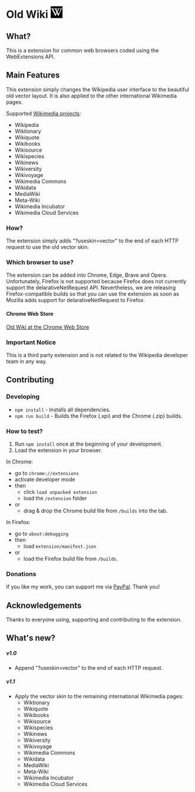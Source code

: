 # Old Wiki ![Logo](./extension/icons/logo_32.png) 

## What?
This is a extension for common web browsers coded using the WebExtensions API.

## Main Features
This extension simply changes the Wikipedia user interface to the beautiful old vector layout. It is also applied to the other international Wikimedia pages.

Supported [Wikimedia projects](https://meta.wikimedia.org/wiki/Our_projects):
- Wikipedia
- Wiktionary
- Wikiquote
- Wikibooks
- Wikisource
- Wikispecies
- Wikinews
- Wikiversity
- Wikivoyage
- Wikimedia Commons
- Wikidata
- MediaWiki
- Meta-Wiki
- Wikimedia Incubator
- Wikimedia Cloud Services

### How?
The extension simply adds "?useskin=vector" to the end of each HTTP request to use the old vector skin.

### Which browser to use?
The extension can be added into Chrome, Edge, Brave and Opera. Unfortunately, Firefox is not supported because Firefox does not currently support the delarativeNetRequest API. Nevertheless, we are releasing Firefox-compatible builds so that you can use the extension as soon as Mozilla adds support for delarativeNetRequest to Firefox.

#### Chrome Web Store
[Old Wiki at the Chrome Web Store](https://chrome.google.com/webstore/detail/old-wiki/cphagceemhgokfclmbnkpfkmchbfnclb)

<!-- #### Firefox Add-ons (AMO)
[Old Wiki at AMO]() -->

### Important Notice
This is a third party extension and is not related to the Wikipedia developer team in any way.

## Contributing

### Developing
- `npm install` - Installs all dependencies.
- `npm run build` - Builds the Firefox (.xpi) and the Chrome (.zip) builds.

### How to test?
1. Run `npm install` once at the beginning of your development.
2. Load the extension in your browser.

In Chrome: 
- go to `chrome://extensions`
- activate developer mode 
- then
    - click `load unpacked extension` 
    - load the `/extension` folder 
- or
    - drag & drop the Chrome build file from `/builds` into the tab.

In Firefox:
- go to `about:debugging`
- then
    - load `extension/manifest.json`
- or
    - load the Firefox build file from `/builds`.

### Donations
If you like my work, you can support me via [PayPal](https://www.paypal.me/ChristianZei/5). Thank you!

## Acknowledgements
Thanks to everyone using, supporting and contributing to the extension.

## What's new?

##### v1.0
- Append "?useskin=vector" to the end of each HTTP request.

##### v1.1
- Apply the vector skin to the remaining international Wikimedia pages:
    - Wiktionary
    - Wikiquote
    - Wikibooks
    - Wikisource
    - Wikispecies
    - Wikinews
    - Wikiversity
    - Wikivoyage
    - Wikimedia Commons
    - Wikidata
    - MediaWiki
    - Meta-Wiki
    - Wikimedia Incubator
    - Wikimedia Cloud Services